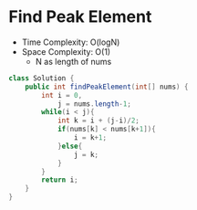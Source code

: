 # Find Peak Element

- Time Complexity: O(logN)
- Space Complexity: O(1)
  - N as length of nums

```java
class Solution {
    public int findPeakElement(int[] nums) {
        int i = 0,
            j = nums.length-1;
        while(i < j){
            int k = i + (j-i)/2;
            if(nums[k] < nums[k+1]){
                i = k+1;
            }else{
                j = k;
            }
        }
        return i;
    }
}
```
